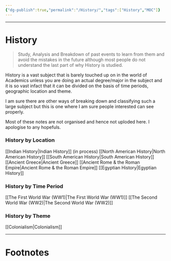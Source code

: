 ```yaml
---
{"dg-publish":true,"permalink":"/History/","tags":["History","MOC"]}
---
```



---
# History
> Study, Analysis and Breakdown of past events to learn from them and avoid the mistakes in the future although most people do not understand the last part of why History is studied.

History is a vast subject that is barely touched up on in the world of Academics unless you are doing an actual degree/major in the subject and it is so vast infact that it can be divided on the basis of time periods, geographic location and theme.

I am sure there are other ways of breaking down and classifying such a large subject but this is one where I am sure people interested can see properly.

Most of these notes are not organised and hence not uploded here.
I apologise to any hopefuls.

### History by Location
[[Indian History\|Indian History]] (in process)
[[North American History\|North American History]]
[[South American History\|South American History]]
[[Ancient Greece\|Ancient Greece]]
[[Ancient Rome & the Roman Empire\|Ancient Rome & the Roman Empire]]
[[Egyptian History\|Egyptian History]]

### History by Time Period
[[The First World War (WW1)\|The First World War (WW1)]]
[[The Second World War (WW2)\|The Second World War (WW2)]]

### History by Theme
[[Colonialism\|Colonialism]]

---
# Footnotes
